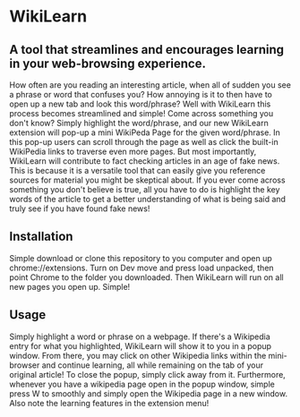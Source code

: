# WikiLearn
## A tool that streamlines and encourages learning in your web-browsing experience.

How often are you reading an interesting article, when all of sudden you see a phrase or word that confuses you? How annoying is it to then have to open up a new tab and look this word/phrase? Well with WikiLearn this process becomes streamlined and simple!
Come across something you don't know? Simply highlight the word/phrase, and our new WikiLearn extension will pop-up a mini WikiPeda Page for the given word/phrase. In this pop-up users can scroll through the page as well as click the built-in WikiPedia links to traverse even more pages.
But most importantly, WikiLearn will contribute to fact checking articles in an age of fake news. This is because it is a versatile tool that can easily give you reference sources for material you might be skeptical about. If you ever come across something you don't believe is true, all you have to do is highlight the key words of the article to get a better understanding of what is being said and truly see if you have found fake news!

## Installation
Simple download or clone this repository to you computer and open up chrome://extensions. Turn on Dev move and press load unpacked, then point Chrome to the folder you downloaded. Then WikiLearn will run on all new pages you open up. Simple!

## Usage
Simply highlight a word or phrase on a webpage. If there's a Wikipedia entry for what you highlighted, WikiLearn will show it to you in a popup window. From there, you may click on other Wikipedia links within the mini-browser and continue learning, all while remaining on the tab of your original article! To close the popup, simply click away from it. Furthermore, whenever you have a wikipedia page open in the popup window, simple press W to smoothly and simply open the Wikipedia page in a new window. Also note the learning features in the extension menu!
